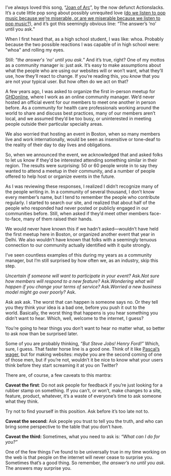 

I’ve always loved this song, “[Joan of Arc](http://actionslacks.bandcamp.com/track/joan-of-arc)”,
by the now defunct Actionslacks. It’s a cute little pop song about possibly unrequited love ([do we listen
to pop music because we](https://www.youtube.com/watch?v=nSlleE9s9gI)’[re miserable, or are we miserable
because we listen to pop music?](https://www.youtube.com/watch?v=nSlleE9s9gI)), and it’s got this seemingly
obvious line: “The answer’s ‘no’ until you ask.”

When I first heard that, as a high school student, I was like: whoa. Probably because the two possible
reactions I was capable of in high school were: "whoa" and rolling my eyes.

Still: “*the answer*’*s ‘no’ until you ask.*” And it’s true, right? One of my mottos as a
community manager is: just ask. It’s easy to make assumptions about what the people who are using our
websites will or won’t want, what they’ll use, how they’ll react to change. If you’re reading this,
you *know* that you are not your typical user. But how often do we act on that?

A few years ago, I was asked to organize the first in-person meetup for
[GHDonline](http://www.ghdonline.org/), where I work as an online community manager. We’d never hosted an
official event for our members to meet one another in person before. As a community for health care
professionals working around the world to share and discuss best practices, many of our members aren’t
local, and we assumed they’d be too busy, or uninterested in meeting people outside their particular
specialty areas.

We also worried that hosting an event in Boston, when so many members live and work internationally, would be
seen as insensitive or tone-deaf to the reality of their day to day lives and obligations. 

So, when we announced the event, we acknowledged that and asked folks to let us know if they'd be interested
attending something similar in their region. The results were surprising: 50 or 60 people wrote in to say they
wanted to attend a meetup in their community, and a number of people offered to help host or organize events
in the future.

As I was reviewing these responses, I realized I didn’t recognize many of the people writing in. In a
community of several thousand, I don’t know every member’s name, but I tend to remember the people who
contribute regularly. I started to search our site, and realized that about half of the people who responded
had never posted or publicly engaged in our communities before. Still, when asked if they’d meet other
members face-to-face, many of them raised their hands.

We would never have known this if we hadn’t asked—wouldn’t have held the first meetup here in Boston, or
organized another event that year in Delhi. We also wouldn’t have known that folks with a seemingly tenuous
connection to our community actually identified with it quite strongly.

I’ve seen countless examples of this during my years as a community manager, but I’m still surprised by
how often we, as an industry, skip this step.

*Uncertain if someone will want to participate in your event?* Ask.*Not sure how members will respond to a new
feature?* Ask.*Wondering what will happen if you change your terms of service?* Ask.*Worried a new business
model might go over poorly?* Ask.

Ask ask ask. The worst that can happen is someone says no. Or they tell you they think your idea is a bad one,
before you push it out to the world. Basically, the worst thing that happens is you hear something you
didn’t want to hear. Which, well, welcome to the internet, I guess? 

You’re going to hear things you don’t want to hear no matter what, so better to ask now than be surprised
later.

Some of you are probably thinking, *“But Steve Jobs! Henry Ford!”* Which, sure, I guess. That faster horse
line is a good one. Think of it like [Pascal’s wager](http://en.wikipedia.org/wiki/Pascal), but for making
websites: *maybe* you are the second coming of one of those men, but if you’re not, wouldn’t it be nice to
know what your users think before they start screaming it at you on Twitter?

There are, of course, a few caveats to this mantra:

__Caveat the first__: Do not ask people for feedback if you’re just looking for a rubber stamp on something.
If you can’t, or won’t, make changes to a site, feature, product, whatever, it’s a waste of everyone’s
time to ask someone what they think. 

Try not to find yourself in this position. Ask before it’s too late not to.

__Caveat the second:__ Ask people you trust to tell you the truth, and who can bring some perspective to the
table that you don’t have.

__Caveat the third:__ Sometimes, what you need to ask is: *“What can l do for you?”*

One of the few things I’ve found to be universally true in my time working on the web is that people on the
internet will never cease to surprise you. Sometimes that’s a good thing. So remember, *the answer’s no
until you ask*. The answers may surprise you.